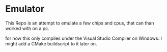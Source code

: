 # Emulator

This Repo is an attempt to emulate a few chips and cpus, that can than worked with on a pc.

for now this only compiles under the Visual Studio Compiler on Windows. I might add a CMake buildscript to it later on.